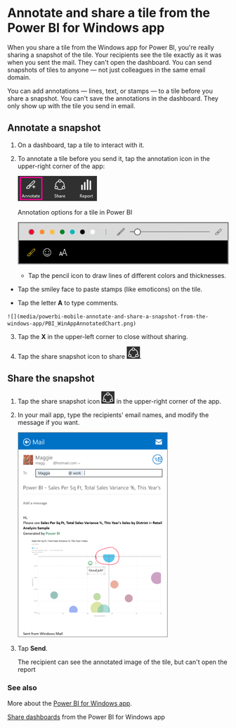 <properties 
   pageTitle="Annotate and share a tile from the Power BI for Windows app"
   description="Annotate and share a tile from the Power BI for Windows app"
   services="powerbi" 
   documentationCenter="" 
   authors="maggiesMSFT" 
   manager="mblythe" 
   editor=""
   tags=""/>
 
<tags
   ms.service="powerbi"
   ms.devlang="NA"
   ms.topic="article"
   ms.tgt_pltfrm="NA"
   ms.workload="powerbi"
   ms.date="02/18/2016"
   ms.author="maggies"/>
# Annotate and share a tile from the Power BI for Windows app

When you share a tile from the Windows app for Power BI, you're really sharing a snapshot of the tile. Your recipients see the tile exactly as it was when you sent the mail. They can't open the dashboard. You can send snapshots of tiles to anyone — not just colleagues in the same email domain.

You can add annotations — lines, text, or stamps — to a tile before you share a snapshot. You can't save the annotations in the dashboard. They only show up with the tile you send in email.

## Annotate a snapshot

1.  On a dashboard, tap a tile to interact with it.

2.  To annotate a tile before you send it, tap the annotation icon in the upper-right corner of the app:

    ![](media/powerbi-mobile-annotate-and-share-a-snapshot-from-the-windows-app/PBI_WinAppAnnotateIconText.png)

    Annotation options for a tile in Power BI

    ![](media/powerbi-mobile-annotate-and-share-a-snapshot-from-the-windows-app/PBI_WinAppAnnotateOptions.png)


    -   Tap the pencil icon to draw lines of different colors and thicknesses.

  -   Tap the smiley face to paste stamps (like emoticons) on the tile.

 -   Tap the letter **A** to type comments.

    ![](media/powerbi-mobile-annotate-and-share-a-snapshot-from-the-windows-app/PBI_WinAppAnnotatedChart.png)

3.   Tap the **X** in the upper-left corner to close without sharing.

4.    Tap the share snapshot icon to share ![](media/powerbi-mobile-annotate-and-share-a-snapshot-from-the-windows-app/PBI_WinAppShareIconAlone.png).

## Share the snapshot

1.  Tap the share snapshot icon ![](media/powerbi-mobile-annotate-and-share-a-snapshot-from-the-windows-app/PBI_WinAppShareIconAlone.png) in the upper-right corner of the app.

2.  In your mail app, type the recipients' email names, and modify the message if you want.

    ![](media/powerbi-mobile-annotate-and-share-a-snapshot-from-the-windows-app/PBI_WinAppShareSnapMail.png)

3.  Tap **Send**.

    The recipient can see the annotated image of the tile, but can't open the report

### See also

More about the [Power BI for Windows app](powerbi-service-windows-app-get-started.md).

[Share dashboards](powerbi-mobile-share-dashboards-from-the-windows-app.md) from the Power BI for Windows app

